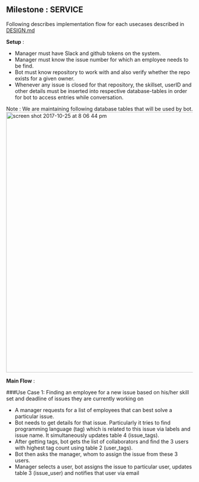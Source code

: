## Milestone : SERVICE

Following describes implementation flow for each usecases described in [DESIGN.md](https://github.ncsu.edu/sbshete/CSC-510-Project/blob/master/DESIGN.md)

**Setup** :
* Manager must have Slack and github tokens on the system. 
* Manager must know the issue number for which an employee needs to be find. 
* Bot must know repository to work with and also verify whether the repo exists for a given owner.
* Whenever any issue is closed for that repository, the skillset, userID and other details must be inserted into respective database-tables in order for bot to access entries while conversation.

Note : We are maintaining following database tables that will be used by bot. 
<img width="704" alt="screen shot 2017-10-25 at 8 06 44 pm" src="https://github.ncsu.edu/sbshete/CSC-510-Project/blob/milestone3/images/Database-tables.png.PNG">

**Main Flow** : 

###Use Case 1: Finding an employee for a new issue based on his/her skill set and deadline of issues they are currently working on

  * A manager requests for a list of employees that can best solve a particular issue. 
  * Bot needs to get details for that issue. Particularly it tries to find programming language (tag) which is related to this issue via labels and issue name. It simultaneously updates table 4 (issue_tags). 
  * After getting tags, bot gets the list of collaborators and find the 3 users with highest tag count using table 2 (user_tags). 
  *  Bot then asks the manager, whom to assign the issue from these 3 users.
  *  Manager selects a user, bot assigns the issue to particular user, updates table 3 (issue_user) and notifies that user via email

